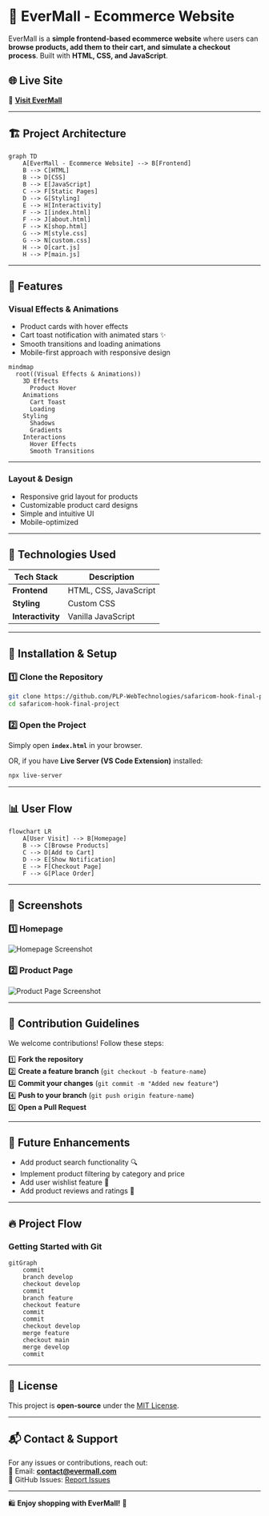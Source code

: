 # 🛒 EverMall - Ecommerce Website

EverMall is a **simple frontend-based ecommerce website** where users can **browse products, add them to their cart, and simulate a checkout process**. Built with **HTML, CSS, and JavaScript**.

## 🌐 Live Site  
🔗 **[Visit EverMall](https://evermall.netlify.app)**  

---

## 🏗️ Project Architecture

```mermaid
graph TD
    A[EverMall - Ecommerce Website] --> B[Frontend]
    B --> C[HTML]
    B --> D[CSS]
    B --> E[JavaScript]
    C --> F[Static Pages]
    D --> G[Styling]
    E --> H[Interactivity]
    F --> I[index.html]
    F --> J[about.html]
    F --> K[shop.html]
    G --> M[style.css]
    G --> N[custom.css]
    H --> O[cart.js]
    H --> P[main.js]
```

---

## 🎯 Features

### **Visual Effects & Animations**
- Product cards with hover effects  
- Cart toast notification with animated stars ✨  
- Smooth transitions and loading animations  
- Mobile-first approach with responsive design  

```mermaid
mindmap
  root((Visual Effects & Animations))
    3D Effects
      Product Hover
    Animations
      Cart Toast
      Loading
    Styling
      Shadows
      Gradients
    Interactions
      Hover Effects
      Smooth Transitions
```

---

### **Layout & Design**
- Responsive grid layout for products  
- Customizable product card designs  
- Simple and intuitive UI  
- Mobile-optimized  

---

## 🔧 Technologies Used

| Tech Stack  | Description |
|-------------|-------------|
| **Frontend**  | HTML, CSS, JavaScript |
| **Styling**  | Custom CSS |
| **Interactivity** | Vanilla JavaScript |

---

## 🚀 Installation & Setup

### 1️⃣ Clone the Repository
```sh
git clone https://github.com/PLP-WebTechnologies/safaricom-hook-final-project-and-deployment-week-8-J-Nyarangi.git
cd safaricom-hook-final-project
```

### 2️⃣ Open the Project
Simply open **`index.html`** in your browser.

OR, if you have **Live Server (VS Code Extension)** installed:
```sh
npx live-server
```

---

## 📊 User Flow

```mermaid
flowchart LR
    A[User Visit] --> B[Homepage]
    B --> C[Browse Products]
    C --> D[Add to Cart]
    D --> E[Show Notification]
    E --> F[Checkout Page]
    F --> G[Place Order]
```

---

## 📸 Screenshots

### 1️⃣ Homepage  
![Homepage Screenshot](link-to-homepage-screenshot)

### 2️⃣ Product Page  
![Product Page Screenshot](link-to-product-page-screenshot)

---

## 📝 Contribution Guidelines

We welcome contributions! Follow these steps:

1️⃣ **Fork the repository**  
2️⃣ **Create a feature branch** (`git checkout -b feature-name`)  
3️⃣ **Commit your changes** (`git commit -m "Added new feature"`)  
4️⃣ **Push to your branch** (`git push origin feature-name`)  
5️⃣ **Open a Pull Request**  

---

## 🚀 Future Enhancements

- Add product search functionality 🔍  
- Implement product filtering by category and price  
- Add user wishlist feature 💖  
- Add product reviews and ratings 🌟  

---

## 🔥 Project Flow

### **Getting Started with Git**

```mermaid
gitGraph
    commit
    branch develop
    checkout develop
    commit
    branch feature
    checkout feature
    commit
    commit
    checkout develop
    merge feature
    checkout main
    merge develop
    commit
```
---

## 📜 License

This project is **open-source** under the [MIT License](LICENSE).

---

## 📬 Contact & Support

For any issues or contributions, reach out:  
📧 Email: **contact@evermall.com**  
📌 GitHub Issues: [Report Issues](https://github.com/PLP-WebTechnologies/safaricom-hook-final-project/issues)

---
🛍️ **Enjoy shopping with EverMall!** 🚀
